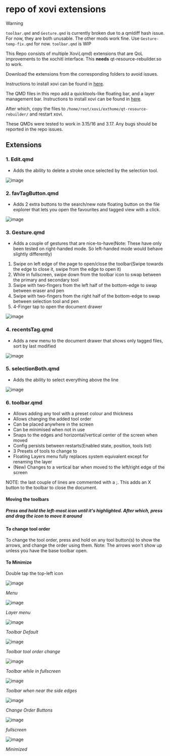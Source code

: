 # repo of xovi extensions

> [!WARNING]  
> `toolbar.qmd` and `Gesture.qmd` is currently broken due to a qmldiff hash issue. For now, they are both unusable. The other mods work fine.
> Use `Gesture-temp-fix.qmd` for now. `toolbar.qmd` is WIP

This Repo consists of multiple Xovi(.qmd) extensions that are QoL improvements to the xochitl interface. This **needs** qt-resource-rebuilder.so to work.

Download the extensions from the corresponding folders to avoid issues. 

Instructions to install xovi can be found in [here](https://github.com/asivery/rmpp-xovi-extensions/blob/master/INSTALL.MD). 

The QMD files in this repo add a quicktools-like floating bar, and a layer management bar. Instructions to install xovi can be found in [here](https://github.com/asivery/rmpp-xovi-extensions/blob/master/INSTALL.MD). 

After which, copy the files to `/home/root/xovi/exthome/qt-resource-rebuilder/` and restart xovi. 

These QMDs were tested to work in 3.15/16 and 3.17. Any bugs should be reported in the repo issues. 


## Extensions

### 1. Edit.qmd
- Adds the ability to delete a stroke once selected by the selection tool.
  
![image](images/DelStroke.png)

### 2. favTagButton.qmd
- Adds 2 extra buttons to the search/new note floating button on the file explorer that lets you
open the favourites and tagged view with a click.

![image](images/favTagButton.png)

### 3. Gesture.qmd
- Adds a couple of gestures that are nice-to-have(Note: These have only been tested on right-handed mode. So left-handed mode would behave slightly differently)
1. Swipe on left edge of the page to open/close the toolbar(Swipe towards the edge to close it, swipe from the edge to open it)
2. While in fullscreen, swipe down from the toolbar icon to swap between the primary and secondary tool
3. Swipe with two-fingers from the left half of the bottom-edge to swap between eraser and pen
4. Swipe with two-fingers from the right half of the bottom-edge to swap between selection tool and pen
5. 4-Finger tap to open the document drawer

![image](images/Gestures.png)

### 4. recentsTag.qmd
- Adds a new menu to the document drawer that shows only tagged files, sort by last modified

![image](images/RecentsTag.png)

### 5. selectionBoth.qmd
- Adds the ability to select everything above the line

![image](images/selBoth.png)

### 6. toolbar.qmd
- Allows adding any tool with a preset colour and thickness
- Allows changing the added tool order
- Can be placed anywhere in the screen
- Can be minimised when not in use
- Snaps to the edges and horizontal/vertical center of the screen when moved
- Config persists between restarts(Enabled state, position, tools list)
- 3 Presets of tools to change to
- Floating Layers menu fully replaces system equivalent except for renaming the layer
- (New) Changes to a vertical bar when moved to the left/right edge of the screen

NOTE: the last couple of lines are commented with a ;. This adds an X button to the toolbar to close the document.

#### Moving the toolbars
##### Press and hold the left-most icon until it's highlighted. After which, press and drag the icon to move it around

#### To change tool order
To change the tool order, press and hold on any tool button(s) to show the arrows, and change the order using them.
Note: The arrows won't show up unless you have the base toolbar open.

#### To Minimize
Double tap the top-left icon


![image](images/menu.png)

*Menu*

![image](images/layer.png)

*Layer menu*

![image](images/toolbarHor.png)

*Toolbar Default*

![image](images/toolbarHorMove.png)

*Toolbar tool order change*

![image](images/toolbarHorFS.png)

*Toolbar while in fullscreen*

![image](images/toolbarVer.png)

*Toolbar when near the side edges*

![image](images/toolbarVerMove.png)

*Change Order Buttons*

![image](images/toolbarVerFS.png)

*fullscreen*

![image](images/min.png)

*Minimized*
